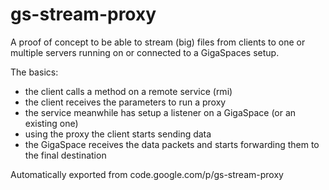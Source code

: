 # gs-stream-proxy 

A proof of concept to be able to stream (big) files from clients to one
or multiple servers running on or connected to a GigaSpaces setup.

The basics:
- the client calls a method on a remote service (rmi)
- the client receives the parameters to run a proxy
- the service meanwhile has setup a listener on a GigaSpace (or an existing one)
- using the proxy the client starts sending data
- the GigaSpace receives the data packets and starts forwarding them to the final destination

Automatically exported from code.google.com/p/gs-stream-proxy

